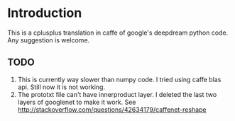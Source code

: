 # Introduction
This is a cplusplus translation in caffe of google's deepdream python code. Any suggestion is welcome.

## TODO
1. This is currently way slower than numpy code. I tried using caffe blas api. Still now it is not working. 
2. The prototxt file can't have innerproduct layer. I deleted the last two layers of googlenet to make it work. See http://stackoverflow.com/questions/42634179/caffenet-reshape
